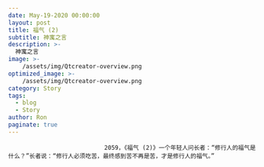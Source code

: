 ```yaml
---
date: May-19-2020 00:00:00
layout: post
title: 福气 (2)
subtitle: 神寓之言
description: >-
  神寓之言
image: >-
    /assets/img/Qtcreator-overview.png
optimized_image: >-
    /assets/img/Qtcreator-overview.png
category: Story
tags:
  - blog
  - Story
author: Ron
paginate: true
---
```


							　　2059，《福气 (2)》一个年轻人问长者：“修行人的福气是什么？”长者说：“修行人必须吃苦，最终感到苦不再是苦，才是修行人的福气。”
							
							
						